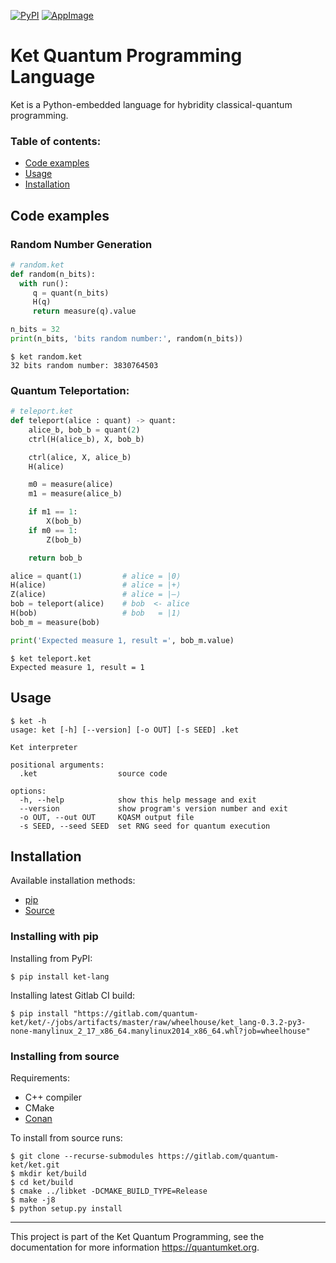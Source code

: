 [![PyPI](https://img.shields.io/pypi/v/ket-lang.svg)](https://pypi.org/project/ket-lang/)
[![AppImage](https://gitlab.com/quantum-ket/ket/badges/master/pipeline.svg)](https://gitlab.com/quantum-ket/ket/-/jobs)

# Ket Quantum Programming Language

Ket is a Python-embedded language for hybridity classical-quantum  programming.

### Table of contents:

* [Code examples](#code-examples)
* [Usage](#usage)
* [Installation](#installation)

## Code examples

### Random Number Generation

```python
# random.ket
def random(n_bits):
  with run():
     q = quant(n_bits)
     H(q)
     return measure(q).value

n_bits = 32
print(n_bits, 'bits random number:', random(n_bits))
```

```console
$ ket random.ket
32 bits random number: 3830764503
```

### Quantum Teleportation:

```python
# teleport.ket
def teleport(alice : quant) -> quant:
    alice_b, bob_b = quant(2)
    ctrl(H(alice_b), X, bob_b)

    ctrl(alice, X, alice_b)
    H(alice)

    m0 = measure(alice)
    m1 = measure(alice_b)

    if m1 == 1:
        X(bob_b)
    if m0 == 1:
        Z(bob_b)

    return bob_b

alice = quant(1)         # alice = |0⟩
H(alice)                 # alice = |+⟩
Z(alice)                 # alice = |–⟩
bob = teleport(alice)    # bob  <- alice
H(bob)                   # bob   = |1⟩
bob_m = measure(bob)

print('Expected measure 1, result =', bob_m.value)
```

```console
$ ket teleport.ket
Expected measure 1, result = 1
```

## Usage 

```console
$ ket -h
usage: ket [-h] [--version] [-o OUT] [-s SEED] .ket

Ket interpreter

positional arguments:
  .ket                  source code

options:
  -h, --help            show this help message and exit
  --version             show program's version number and exit
  -o OUT, --out OUT     KQASM output file
  -s SEED, --seed SEED  set RNG seed for quantum execution
```

## Installation

Available installation methods:

* [pip](#installing-with-pip)
* [Source](#installing-from-source)

### Installing with pip

Installing from PyPI:

```console
$ pip install ket-lang
```
Installing latest Gitlab CI build:

```console
$ pip install "https://gitlab.com/quantum-ket/ket/-/jobs/artifacts/master/raw/wheelhouse/ket_lang-0.3.2-py3-none-manylinux_2_17_x86_64.manylinux2014_x86_64.whl?job=wheelhouse"
```

### Installing from source 

Requirements:

* C++ compiler
* CMake
* [Conan](https://pypi.org/project/conan)

To install from source runs:

```console
$ git clone --recurse-submodules https://gitlab.com/quantum-ket/ket.git
$ mkdir ket/build
$ cd ket/build
$ cmake ../libket -DCMAKE_BUILD_TYPE=Release
$ make -j8
$ python setup.py install
```

-----------

This project is part of the Ket Quantum Programming, see the documentation for
more information https://quantumket.org.
